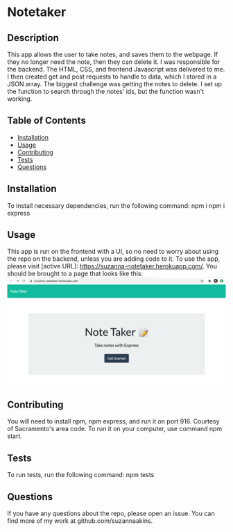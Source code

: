 
# Notetaker

## Description
This app allows the user to take notes, and saves them to the webpage.  If they no longer need the note, then they can delete it.  I was responsible for the backend.  The HTML, CSS, and frontend Javascript was delivered to me.  I then created get and post requests to handle to data, which I stored in a JSON array. The biggest challenge was getting the notes to delete.  I set up the function to search through the notes' ids, but the function wasn't working. 

## Table of Contents
* [Installation](#installation)
* [Usage](#usage)
* [Contributing](#contributing)
* [Tests](#tests)
* [Questions](#questions)

## Installation
To install necessary dependencies, run the following command:
npm i
npm i express

## Usage
This app is run on the frontend with a UI, so no need to worry about using the repo on the backend, unless you are adding code to it. 
To use the app, please visit [active URL]: https://suzanna-notetaker.herokuapp.com/.  You should be brought to a page that looks like this: 
![pagepreview](pagePreview.png)

## Contributing
You will need to install npm, npm express, and run it on port 916. Courtesy of Sacramento's area code. To run it on your computer, use command npm start.

## Tests
To run tests, run the following command: 
npm tests

## Questions
If you have any questions about the repo, please open an issue.
You can find more of my work at github.com/suzannaakins.

